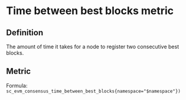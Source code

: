 # Time between best blocks metric

## Definition

The amount of time it takes for a node to register two consecutive best blocks.

## Metric

Formula: `sc_evm_consensus_time_between_best_blocks{namespace="$namespace"})`
